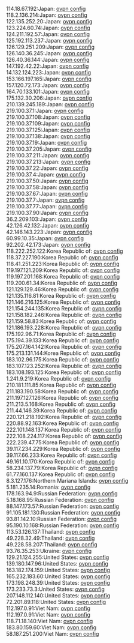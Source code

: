 114.18.67.192:Japan: [ovpn config](vpn/114_18_67_192.ovpn)  
118.2.136.214:Japan: [ovpn config](vpn/118_2_136_214.ovpn)  
122.135.252.20:Japan: [ovpn config](vpn/122_135_252_20.ovpn)  
123.224.60.74:Japan: [ovpn config](vpn/123_224_60_74.ovpn)  
124.211.192.57:Japan: [ovpn config](vpn/124_211_192_57.ovpn)  
125.192.113.237:Japan: [ovpn config](vpn/125_192_113_237.ovpn)  
126.129.251.209:Japan: [ovpn config](vpn/126_129_251_209.ovpn)  
126.140.36.245:Japan: [ovpn config](vpn/126_140_36_245.ovpn)  
126.40.36.144:Japan: [ovpn config](vpn/126_40_36_144.ovpn)  
147.192.42.22:Japan: [ovpn config](vpn/147_192_42_22.ovpn)  
14.132.124.223:Japan: [ovpn config](vpn/14_132_124_223.ovpn)  
153.166.197.165:Japan: [ovpn config](vpn/153_166_197_165.ovpn)  
157.120.72.173:Japan: [ovpn config](vpn/157_120_72_173.ovpn)  
164.70.133.101:Japan: [ovpn config](vpn/164_70_133_101.ovpn)  
175.132.30.206:Japan: [ovpn config](vpn/175_132_30_206.ovpn)  
210.139.245.189:Japan: [ovpn config](vpn/210_139_245_189.ovpn)  
219.100.37.1:Japan: [ovpn config](vpn/219_100_37_1.ovpn)  
219.100.37.108:Japan: [ovpn config](vpn/219_100_37_108.ovpn)  
219.100.37.109:Japan: [ovpn config](vpn/219_100_37_109.ovpn)  
219.100.37.125:Japan: [ovpn config](vpn/219_100_37_125.ovpn)  
219.100.37.138:Japan: [ovpn config](vpn/219_100_37_138.ovpn)  
219.100.37.19:Japan: [ovpn config](vpn/219_100_37_19.ovpn)  
219.100.37.205:Japan: [ovpn config](vpn/219_100_37_205.ovpn)  
219.100.37.211:Japan: [ovpn config](vpn/219_100_37_211.ovpn)  
219.100.37.213:Japan: [ovpn config](vpn/219_100_37_213.ovpn)  
219.100.37.22:Japan: [ovpn config](vpn/219_100_37_22.ovpn)  
219.100.37.4:Japan: [ovpn config](vpn/219_100_37_4.ovpn)  
219.100.37.50:Japan: [ovpn config](vpn/219_100_37_50.ovpn)  
219.100.37.58:Japan: [ovpn config](vpn/219_100_37_58.ovpn)  
219.100.37.67:Japan: [ovpn config](vpn/219_100_37_67.ovpn)  
219.100.37.7:Japan: [ovpn config](vpn/219_100_37_7.ovpn)  
219.100.37.77:Japan: [ovpn config](vpn/219_100_37_77.ovpn)  
219.100.37.90:Japan: [ovpn config](vpn/219_100_37_90.ovpn)  
36.2.209.103:Japan: [ovpn config](vpn/36_2_209_103.ovpn)  
42.126.42.132:Japan: [ovpn config](vpn/42_126_42_132.ovpn)  
42.146.143.223:Japan: [ovpn config](vpn/42_146_143_223.ovpn)  
60.99.10.35:Japan: [ovpn config](vpn/60_99_10_35.ovpn)  
92.202.42.173:Japan: [ovpn config](vpn/92_202_42_173.ovpn)  
118.222.252.122:Korea Republic of: [ovpn config](vpn/118_222_252_122.ovpn)  
118.37.227.190:Korea Republic of: [ovpn config](vpn/118_37_227_190.ovpn)  
118.41.251.223:Korea Republic of: [ovpn config](vpn/118_41_251_223.ovpn)  
119.197.121.209:Korea Republic of: [ovpn config](vpn/119_197_121_209.ovpn)  
119.197.201.168:Korea Republic of: [ovpn config](vpn/119_197_201_168.ovpn)  
119.200.61.34:Korea Republic of: [ovpn config](vpn/119_200_61_34.ovpn)  
121.129.129.46:Korea Republic of: [ovpn config](vpn/121_129_129_46.ovpn)  
121.135.116.81:Korea Republic of: [ovpn config](vpn/121_135_116_81.ovpn)  
121.146.216.125:Korea Republic of: [ovpn config](vpn/121_146_216_125.ovpn)  
121.154.244.135:Korea Republic of: [ovpn config](vpn/121_154_244_135.ovpn)  
121.158.182.246:Korea Republic of: [ovpn config](vpn/121_158_182_246.ovpn)  
121.159.58.83:Korea Republic of: [ovpn config](vpn/121_159_58_83.ovpn)  
121.186.193.228:Korea Republic of: [ovpn config](vpn/121_186_193_228.ovpn)  
175.192.96.71:Korea Republic of: [ovpn config](vpn/175_192_96_71.ovpn)  
175.194.39.133:Korea Republic of: [ovpn config](vpn/175_194_39_133.ovpn)  
175.207.164.142:Korea Republic of: [ovpn config](vpn/175_207_164_142.ovpn)  
175.213.131.144:Korea Republic of: [ovpn config](vpn/175_213_131_144.ovpn)  
183.102.96.175:Korea Republic of: [ovpn config](vpn/183_102_96_175.ovpn)  
183.107.123.252:Korea Republic of: [ovpn config](vpn/183_107_123_252.ovpn)  
183.108.193.125:Korea Republic of: [ovpn config](vpn/183_108_193_125.ovpn)  
1.241.9.219:Korea Republic of: [ovpn config](vpn/1_241_9_219.ovpn)  
210.181.111.85:Korea Republic of: [ovpn config](vpn/210_181_111_85.ovpn)  
211.183.190.58:Korea Republic of: [ovpn config](vpn/211_183_190_58.ovpn)  
211.197.127.126:Korea Republic of: [ovpn config](vpn/211_197_127_126.ovpn)  
211.213.5.168:Korea Republic of: [ovpn config](vpn/211_213_5_168.ovpn)  
211.44.146.39:Korea Republic of: [ovpn config](vpn/211_44_146_39.ovpn)  
220.121.218.192:Korea Republic of: [ovpn config](vpn/220_121_218_192.ovpn)  
220.88.92.163:Korea Republic of: [ovpn config](vpn/220_88_92_163.ovpn)  
222.101.148.137:Korea Republic of: [ovpn config](vpn/222_101_148_137.ovpn)  
222.108.224.117:Korea Republic of: [ovpn config](vpn/222_108_224_117.ovpn)  
222.239.47.75:Korea Republic of: [ovpn config](vpn/222_239_47_75.ovpn)  
39.117.234.229:Korea Republic of: [ovpn config](vpn/39_117_234_229.ovpn)  
39.117.66.233:Korea Republic of: [ovpn config](vpn/39_117_66_233.ovpn)  
49.161.10.170:Korea Republic of: [ovpn config](vpn/49_161_10_170.ovpn)  
58.234.137.79:Korea Republic of: [ovpn config](vpn/58_234_137_79.ovpn)  
61.77.160.137:Korea Republic of: [ovpn config](vpn/61_77_160_137.ovpn)  
8.3.127.176:Northern Mariana Islands: [ovpn config](vpn/8_3_127_176.ovpn)  
5.181.235.14:Romania: [ovpn config](vpn/5_181_235_14.ovpn)  
178.163.94.9:Russian Federation: [ovpn config](vpn/178_163_94_9.ovpn)  
5.18.168.95:Russian Federation: [ovpn config](vpn/5_18_168_95.ovpn)  
88.147.173.57:Russian Federation: [ovpn config](vpn/88_147_173_57.ovpn)  
91.105.181.130:Russian Federation: [ovpn config](vpn/91_105_181_130.ovpn)  
93.81.142.10:Russian Federation: [ovpn config](vpn/93_81_142_10.ovpn)  
95.190.10.168:Russian Federation: [ovpn config](vpn/95_190_10_168.ovpn)  
113.53.126.137:Thailand: [ovpn config](vpn/113_53_126_137.ovpn)  
49.228.32.49:Thailand: [ovpn config](vpn/49_228_32_49.ovpn)  
49.228.58.207:Thailand: [ovpn config](vpn/49_228_58_207.ovpn)  
93.76.35.253:Ukraine: [ovpn config](vpn/93_76_35_253.ovpn)  
129.21.124.255:United States: [ovpn config](vpn/129_21_124_255.ovpn)  
139.180.147.96:United States: [ovpn config](vpn/139_180_147_96.ovpn)  
163.182.174.159:United States: [ovpn config](vpn/163_182_174_159.ovpn)  
165.232.183.60:United States: [ovpn config](vpn/165_232_183_60.ovpn)  
173.198.248.39:United States: [ovpn config](vpn/173_198_248_39.ovpn)  
173.233.73.3:United States: [ovpn config](vpn/173_233_73_3.ovpn)  
207.148.112.140:United States: [ovpn config](vpn/207_148_112_140.ovpn)  
72.201.89.118:United States: [ovpn config](vpn/72_201_89_118.ovpn)  
112.197.0.91:Viet Nam: [ovpn config](vpn/112_197_0_91.ovpn)  
112.197.0.91:Viet Nam: [ovpn config](vpn/112_197_0_91.ovpn)  
118.71.18.140:Viet Nam: [ovpn config](vpn/118_71_18_140.ovpn)  
183.80.159.60:Viet Nam: [ovpn config](vpn/183_80_159_60.ovpn)  
58.187.251.200:Viet Nam: [ovpn config](vpn/58_187_251_200.ovpn)  
